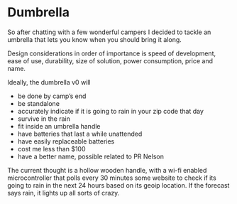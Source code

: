 Dumbrella
=========

So after chatting with a few wonderful campers I decided to tackle an umbrella that lets you know when you should bring it along.

Design considerations in order of importance is speed of development, ease of use, durability, size of solution, power consumption,  price and name.

Ideally, the dumbrella v0 will

* be done by camp’s end
* be standalone
* accurately indicate if it is going to rain in your zip code that day
* survive in the rain
* fit inside an umbrella handle
* have batteries that last a while unattended
* have easily replaceable batteries
* cost me less than $100
* have a better name, possible related to PR Nelson

The current thought is a hollow wooden handle, with a wi-fi enabled microcontroller that polls every 30 minutes some website to check if its going to rain in the next 24 hours based on its geoip location. If the forecast says rain, it lights up all sorts of crazy.
